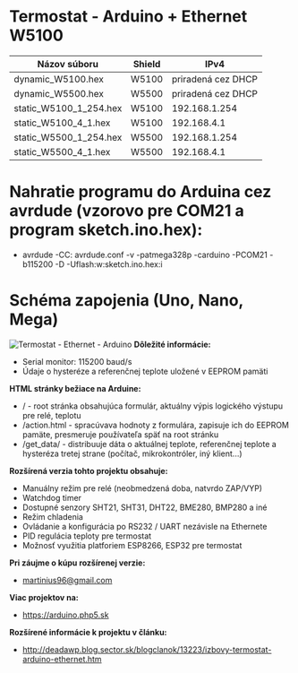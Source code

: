 # Termostat - Arduino + Ethernet W5100
| Názov súboru        | Shield           | IPv4           |
| ------------- |:-------------:| ------------- |
| dynamic_W5100.hex     | W5100 | priradená cez DHCP |
| dynamic_W5500.hex      | W5500      | priradená cez DHCP |
| static_W5100_1_254.hex | W5100      | 192.168.1.254 |
| static_W5100_4_1.hex | W5100      | 192.168.4.1 |
| static_W5500_1_254.hex | W5500      | 192.168.1.254 |
| static_W5500_4_1.hex | W5500      | 192.168.4.1 |
# Nahratie programu do Arduina cez avrdude (vzorovo pre COM21 a program sketch.ino.hex):
* avrdude -CC: avrdude.conf -v -patmega328p -carduino -PCOM21 -b115200 -D -Uflash:w:sketch.ino.hex:i
# Schéma zapojenia (Uno, Nano, Mega)
![Termostat - Ethernet - Arduino](https://i.imgur.com/GgJrAOj.png)
**Dôležité informácie:**
* Serial monitor: 115200 baud/s
* Údaje o hysteréze a referenčnej teplote uložené v EEPROM pamäti

**HTML stránky bežiace na Arduine:**
* / - root stránka obsahujúca formulár, aktuálny výpis logického výstupu pre relé, teplotu
* /action.html - spracúvava hodnoty z formulára, zapisuje ich do EEPROM pamäte, presmeruje používateľa späť na root stránku
* /get_data/ - distribuuje dáta o aktuálnej teplote, referenčnej teplote a hysteréza tretej strane (počítač, mikrokontróler, iný klient...) 

**Rozšírená verzia tohto projektu obsahuje:**
* Manuálny režim pre relé (neobmedzená doba, natvrdo ZAP/VYP)
* Watchdog timer
* Dostupné senzory SHT21, SHT31, DHT22, BME280, BMP280 a iné
* Režim chladenia
* Ovládanie a konfigurácia po RS232 / UART nezávisle na Ethernete
* PID regulácia teploty pre termostat
* Možnosť využitia platforiem ESP8266, ESP32 pre termostat

**Pri záujme o kúpu rozšírenej verzie:**
* martinius96@gmail.com

**Viac projektov na:**
* https://arduino.php5.sk

**Rozšírené informácie k projektu v článku:**
* http://deadawp.blog.sector.sk/blogclanok/13223/izbovy-termostat-arduino-ethernet.htm
